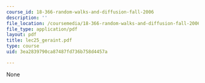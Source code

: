 ```yaml
---
course_id: 18-366-random-walks-and-diffusion-fall-2006
description: ''
file_location: /coursemedia/18-366-random-walks-and-diffusion-fall-2006/3ea2839790ca87487fd736b758d4457a_lec25_geraint.pdf
file_type: application/pdf
layout: pdf
title: lec25_geraint.pdf
type: course
uid: 3ea2839790ca87487fd736b758d4457a

---
```

None